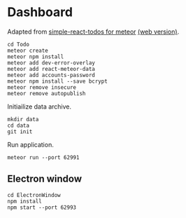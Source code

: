 # Dashboard

Adapted from [simple-react-todos for meteor](https://github.com/meteor/react-tutorial/tree/master/src/simple-todos) [(web version)](https://react-tutorial.meteor.com/).

```
cd Todo
meteor create 
meteor npm install
meteor add dev-error-overlay
meteor add react-meteor-data
meteor add accounts-password
meteor npm install --save bcrypt
meteor remove insecure
meteor remove autopublish
```

Initiailize data archive.

```
mkdir data
cd data
git init
```

Run application.

```
meteor run --port 62991 
```


## Electron window

```
cd ElectronWindow
npm install
npm start --port 62993
```


